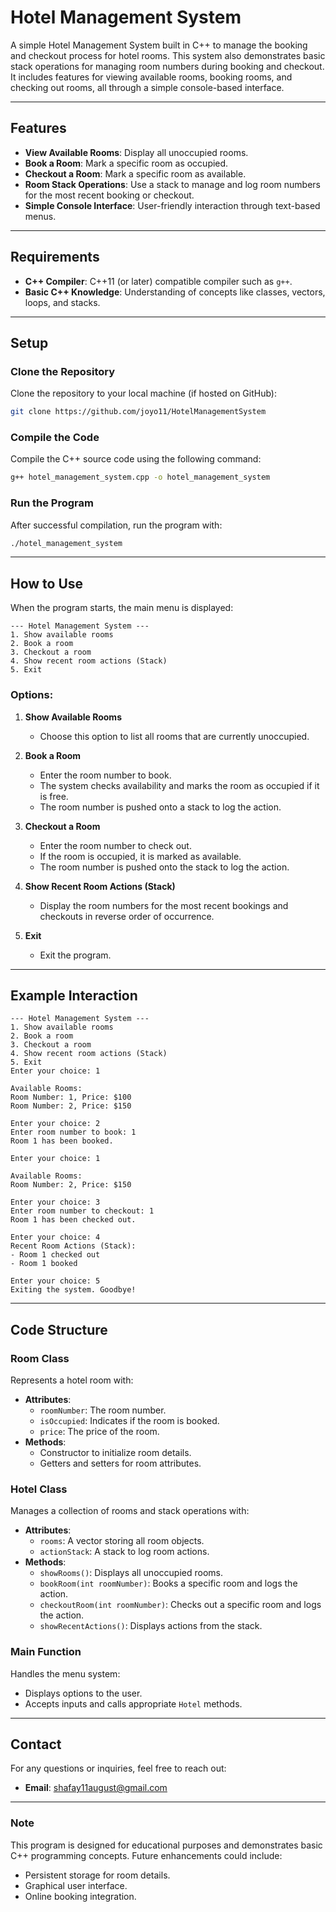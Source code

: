 # Hotel Management System

A simple Hotel Management System built in C++ to manage the booking and checkout process for hotel rooms. This system also demonstrates basic stack operations for managing room numbers during booking and checkout. It includes features for viewing available rooms, booking rooms, and checking out rooms, all through a simple console-based interface.

---

## Features
- **View Available Rooms**: Display all unoccupied rooms.
- **Book a Room**: Mark a specific room as occupied.
- **Checkout a Room**: Mark a specific room as available.
- **Room Stack Operations**: Use a stack to manage and log room numbers for the most recent booking or checkout.
- **Simple Console Interface**: User-friendly interaction through text-based menus.

---

## Requirements
- **C++ Compiler**: C++11 (or later) compatible compiler such as `g++`.
- **Basic C++ Knowledge**: Understanding of concepts like classes, vectors, loops, and stacks.

---

## Setup

### Clone the Repository
Clone the repository to your local machine (if hosted on GitHub):
```bash
git clone https://github.com/joyo11/HotelManagementSystem
```

### Compile the Code
Compile the C++ source code using the following command:
```bash
g++ hotel_management_system.cpp -o hotel_management_system
```

### Run the Program
After successful compilation, run the program with:
```bash
./hotel_management_system
```

---

## How to Use

When the program starts, the main menu is displayed:

```plaintext
--- Hotel Management System ---
1. Show available rooms
2. Book a room
3. Checkout a room
4. Show recent room actions (Stack)
5. Exit
```

### Options:

1. **Show Available Rooms**
   - Choose this option to list all rooms that are currently unoccupied.

2. **Book a Room**
   - Enter the room number to book.
   - The system checks availability and marks the room as occupied if it is free.
   - The room number is pushed onto a stack to log the action.

3. **Checkout a Room**
   - Enter the room number to check out.
   - If the room is occupied, it is marked as available.
   - The room number is pushed onto the stack to log the action.

4. **Show Recent Room Actions (Stack)**
   - Display the room numbers for the most recent bookings and checkouts in reverse order of occurrence.

5. **Exit**
   - Exit the program.

---

## Example Interaction

```plaintext
--- Hotel Management System ---
1. Show available rooms
2. Book a room
3. Checkout a room
4. Show recent room actions (Stack)
5. Exit
Enter your choice: 1

Available Rooms:
Room Number: 1, Price: $100
Room Number: 2, Price: $150

Enter your choice: 2
Enter room number to book: 1
Room 1 has been booked.

Enter your choice: 1

Available Rooms:
Room Number: 2, Price: $150

Enter your choice: 3
Enter room number to checkout: 1
Room 1 has been checked out.

Enter your choice: 4
Recent Room Actions (Stack):
- Room 1 checked out
- Room 1 booked

Enter your choice: 5
Exiting the system. Goodbye!
```

---

## Code Structure

### Room Class
Represents a hotel room with:
- **Attributes**:
  - `roomNumber`: The room number.
  - `isOccupied`: Indicates if the room is booked.
  - `price`: The price of the room.
- **Methods**:
  - Constructor to initialize room details.
  - Getters and setters for room attributes.

### Hotel Class
Manages a collection of rooms and stack operations with:
- **Attributes**:
  - `rooms`: A vector storing all room objects.
  - `actionStack`: A stack to log room actions.
- **Methods**:
  - `showRooms()`: Displays all unoccupied rooms.
  - `bookRoom(int roomNumber)`: Books a specific room and logs the action.
  - `checkoutRoom(int roomNumber)`: Checks out a specific room and logs the action.
  - `showRecentActions()`: Displays actions from the stack.

### Main Function
Handles the menu system:
- Displays options to the user.
- Accepts inputs and calls appropriate `Hotel` methods.

---

## Contact
For any questions or inquiries, feel free to reach out:
- **Email**: [shafay11august@gmail.com](mailto:shafay11august@gmail.com)

---

### Note
This program is designed for educational purposes and demonstrates basic C++ programming concepts. Future enhancements could include:
- Persistent storage for room details.
- Graphical user interface.
- Online booking integration.
